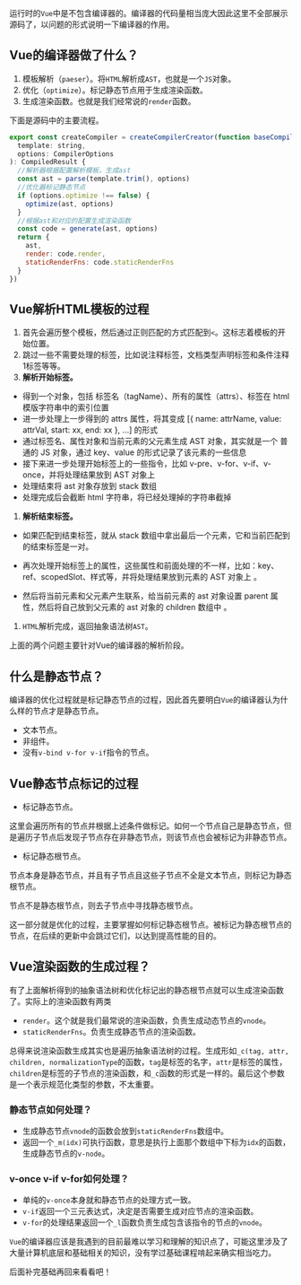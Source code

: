 运行时的`Vue`中是不包含编译器的。编译器的代码量相当庞大因此这里不全部展示源码了，以问题的形式说明一下编译器的作用。

## Vue的编译器做了什么？

1. 模板解析（`paeser`）。将`HTML`解析成`AST`，也就是一个`JS`对象。
2. 优化（`optimize`）。标记静态节点用于生成渲染函数。
3. 生成渲染函数。也就是我们经常说的`render`函数。

下面是源码中的主要流程。

```js
export const createCompiler = createCompilerCreator(function baseCompile (
  template: string,
  options: CompilerOptions
): CompiledResult {
  //解析器根据配置解析模板，生成ast
  const ast = parse(template.trim(), options)
  //优化器标记静态节点
  if (options.optimize !== false) {
    optimize(ast, options)
  }
  //根据ast和对应的配置生成渲染函数
  const code = generate(ast, options)
  return {
    ast,
    render: code.render,
    staticRenderFns: code.staticRenderFns
  }
})
```

## Vue解析HTML模板的过程

1. 首先会遍历整个模板，然后通过正则匹配的方式匹配到`<`。这标志着模板的开始位置。
2. 跳过一些不需要处理的标签，比如说注释标签，文档类型声明标签和条件注释1标签等等。
3. **解析开始标签。**

-  得到一个对象，包括 标签名（tagName）、所有的属性（attrs）、标签在 html 模版字符串中的索引位置 
-  进一步处理上一步得到的 attrs 属性，将其变成 [{ name: attrName, value: attrVal, start: xx, end: xx }, ...] 的形式 
-  通过标签名、属性对象和当前元素的父元素生成 AST 对象，其实就是一个 普通的 JS 对象，通过 key、value 的形式记录了该元素的一些信息 
-  接下来进一步处理开始标签上的一些指令，比如 v-pre、v-for、v-if、v-once，并将处理结果放到 AST 对象上 
-  处理结束将 ast 对象存放到 stack 数组 
-  处理完成后会截断 html 字符串，将已经处理掉的字符串截掉 

1. **解析结束标签。**

-  如果匹配到结束标签，就从 stack 数组中拿出最后一个元素，它和当前匹配到的结束标签是一对。 
-  再次处理开始标签上的属性，这些属性和前面处理的不一样，比如：key、ref、scopedSlot、样式等，并将处理结果放到元素的 AST 对象上 。 

-  然后将当前元素和父元素产生联系，给当前元素的 ast 对象设置 parent 属性，然后将自己放到父元素的 ast 对象的 children 数组中 。

1. `HTML`解析完成，返回抽象语法树`AST`。

上面的两个问题主要针对Vue的编译器的解析阶段。

## 什么是静态节点？

编译器的优化过程就是标记静态节点的过程，因此首先要明白`Vue`的编译器认为什么样的节点才是静态节点。

- 文本节点。
- 非组件。
- 没有`v-bind v-for v-if`指令的节点。

## Vue静态节点标记的过程

- 标记静态节点。

这里会遍历所有的节点并根据上述条件做标记。如何一个节点自己是静态节点，但是遍历子节点后发现子节点存在非静态节点，则该节点也会被标记为非静态节点。

- 标记静态根节点。

节点本身是静态节点，并且有子节点且这些子节点不全是文本节点，则标记为静态根节点。

节点不是静态根节点，则去子节点中寻找静态根节点。

这一部分就是优化的过程，主要掌握如何标记静态根节点。被标记为静态根节点的节点，在后续的更新中会跳过它们，以达到提高性能的目的。

## Vue渲染函数的生成过程？

有了上面解析得到的抽象语法树和优化标记出的静态根节点就可以生成渲染函数了。实际上的渲染函数有两类

- `render`。这个就是我们最常说的渲染函数，负责生成动态节点的`vnode`。
- `staticRenderFns`。负责生成静态节点的渲染函数。

总得来说渲染函数生成其实也是遍历抽象语法树的过程。生成形如`_c(tag, attr, children, normalizationType`的函数，`tag`是标签的名字，`attr`是标签的属性，`children`是标签的子节点的渲染函数，和`_c`函数的形式是一样的。最后这个参数是一个表示规范化类型的参数，不太重要。

### 静态节点如何处理？

- 生成静态节点`vnode`的函数会放到`staticRenderFns`数组中。
- 返回一个`_m(idx)`可执行函数，意思是执行上面那个数组中下标为`idx`的函数，生成静态节点的`v-node`。

### v-once v-if v-for如何处理？

- 单纯的`v-once`本身就和静态节点的处理方式一致。
- `v-if`返回一个三元表达式，决定是否需要生成对应节点的渲染函数。
- `v-for`的处理结果返回一个`_l`函数负责生成包含该指令的节点的`vnode`。





`Vue`的编译器应该是我遇到的目前最难以学习和理解的知识点了，可能这里涉及了大量计算机底层和基础相关的知识，没有学过基础课程啃起来确实相当吃力。

后面补完基础再回来看看吧！